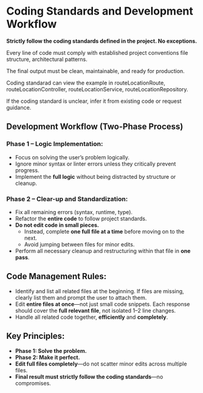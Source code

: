 # Coding Standards and Development Workflow

**Strictly follow the coding standards defined in the project. No exceptions.**

Every line of code must comply with established project conventions file structure, architectural patterns.

The final output must be clean, maintainable, and ready for production.

Coding standarad can view the example in routeLocationRoute, routeLocationController, routeLocationService, routeLocationRepository.

If the coding standard is unclear, infer it from existing code or request guidance.

## Development Workflow (Two-Phase Process)

### Phase 1 – Logic Implementation:

*   Focus on solving the user’s problem logically.
*   Ignore minor syntax or linter errors unless they critically prevent progress.
*   Implement the **full logic** without being distracted by structure or cleanup.

### Phase 2 – Clear-up and Standardization:

*   Fix all remaining errors (syntax, runtime, type).
*   Refactor the **entire code** to follow project standards.
*   **Do not edit code in small pieces.**
    *   Instead, complete **one full file at a time** before moving on to the next.
    *   Avoid jumping between files for minor edits.
*   Perform all necessary cleanup and restructuring within that file in **one pass**.

## Code Management Rules:

*   Identify and list all related files at the beginning. If files are missing, clearly list them and prompt the user to attach them.
*   Edit **entire files at once**—not just small code snippets. Each response should cover the **full relevant file**, not isolated 1–2 line changes.
*   Handle all related code together, **efficiently** and **completely**.

## Key Principles:

*   **Phase 1: Solve the problem.**
*   **Phase 2: Make it perfect.**
*   **Edit full files completely**—do not scatter minor edits across multiple files.
*   **Final result must strictly follow the coding standards**—no compromises.
